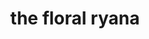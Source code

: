 ---
title: "the floral ryana"
product_type: "floral lace crop top"
is_women: true
is_men: 
is_unisex:
is_variant: 
original_price: 38
sale_price: 
color: "brass"
sizes:
- size: "xxxs"
  stock: 4
- size: "xxs"
  stock: 0
- size: "xs"
  stock: 10
- size: "s"
  stock: 4
- size: "m"
  stock: 0
- size: "l"
  stock: 20
- size: "xl"
  stock: 11
- size: "xxl"
  stock: 13
- size: "xxxl"
  stock: 10

main_alt: "This garment is unbelievably soft and luxurious. Wear it just how you want."
description: "This garment is unbelievably soft and luxurious. Wear it just how you want."
material: "100% hemp"
---